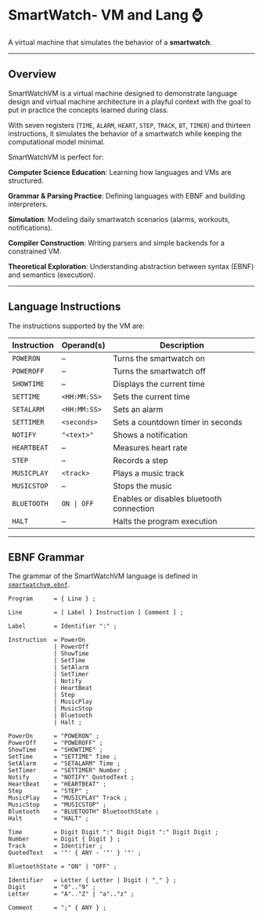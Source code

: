 # SmartWatch- VM and Lang ⌚

A virtual machine that simulates the behavior of a **smartwatch**.  

---

## Overview

SmartWatchVM is a virtual machine designed to demonstrate language design and virtual machine architecture in a playful context with the goal to put in practice the concepts learned during class.

With seven registers (`TIME`, `ALARM`, `HEART`, `STEP`, `TRACK`, `BT`, `TIMER`) and thirteen instructions, it simulates the behavior of a smartwatch while keeping the computational model minimal.

SmartWatchVM is perfect for:

 **Computer Science Education**: Learning how languages and VMs are structured.  

 **Grammar & Parsing Practice**: Defining languages with EBNF and building interpreters.  

 **Simulation**: Modeling daily smartwatch scenarios (alarms, workouts, notifications).  

 **Compiler Construction**: Writing parsers and simple backends for a constrained VM.  

 **Theoretical Exploration**: Understanding abstraction between syntax (EBNF) and semantics (execution).  

---

## Language Instructions

The instructions supported by the VM are:

| Instruction  | Operand(s)   | Description |
|--------------|--------------|-------------|
| `POWERON`    | –            | Turns the smartwatch on |
| `POWEROFF`   | –            | Turns the smartwatch off |
| `SHOWTIME`   | –            | Displays the current time |
| `SETTIME`    | `<HH:MM:SS>` | Sets the current time |
| `SETALARM`   | `<HH:MM:SS>` | Sets an alarm |
| `SETTIMER`   | `<seconds>`  | Sets a countdown timer in seconds |
| `NOTIFY`     | `"<text>"`   | Shows a notification |
| `HEARTBEAT`  | –            | Measures heart rate |
| `STEP`       | –            | Records a step |
| `MUSICPLAY`  | `<track>`    | Plays a music track |
| `MUSICSTOP`  | –            | Stops the music |
| `BLUETOOTH`  | `ON \| OFF`  | Enables or disables bluetooth connection |
| `HALT`       | –            | Halts the program execution |

---

## EBNF Grammar

The grammar of the SmartWatchVM language is defined in [`smartwatchvm.ebnf`](smartwatchvm.ebnf).

```ebnf
Program      = { Line } ;

Line         = [ Label ] Instruction [ Comment ] ;

Label        = Identifier ":" ;

Instruction  = PowerOn 
             | PowerOff 
             | ShowTime 
             | SetTime
             | SetAlarm 
             | SetTimer
             | Notify 
             | HeartBeat 
             | Step 
             | MusicPlay 
             | MusicStop 
             | Bluetooth
             | Halt ;

PowerOn      = "POWERON" ;
PowerOff     = "POWEROFF" ;
ShowTime     = "SHOWTIME" ;
SetTime      = "SETTIME" Time ;
SetAlarm     = "SETALARM" Time ;
SetTimer     = "SETTIMER" Number ;
Notify       = "NOTIFY" QuotedText ;
HeartBeat    = "HEARTBEAT" ;
Step         = "STEP" ;
MusicPlay    = "MUSICPLAY" Track ;
MusicStop    = "MUSICSTOP" ;
Bluetooth    = "BLUETOOTH" BluetoothState ;
Halt         = "HALT" ;

Time         = Digit Digit ":" Digit Digit ":" Digit Digit ;
Number       = Digit { Digit } ;
Track        = Identifier ;
QuotedText   = '"' { ANY - '"' } '"' ;

BluetoothState = "ON" | "OFF" ;

Identifier   = Letter { Letter | Digit | "_" } ;
Digit        = "0".."9" ;
Letter       = "A".."Z" | "a".."z" ;

Comment      = ";" { ANY } ;
